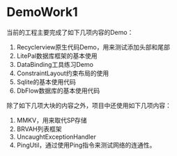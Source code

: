 # DemoWork1

当前的工程主要完成了如下几项内容的Demo：
1. Recyclerview原生代码Demo，用来测试添加头部和尾部
2. LitePal数据库框架的基本使用
3. DataBinding工具练习Demo
4. ConstraintLayout约束布局的使用
5. Sqlite的基本使用代码
6. DbFlow数据库的基本使用代码

除了如下几项大块的内容之外，项目中还使用如下几项内容：
1. MMKV，用来取代SP存储
2. BRVAH列表框架
3. UncaughtExceptionHandler
4. PingUtil，通过使用Ping指令来测试网络的连通性。
